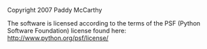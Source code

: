 Copyright 2007 Paddy McCarthy

The software is licensed according to the terms of the PSF (Python Software Foundation) license found here: http://www.python.org/psf/license/